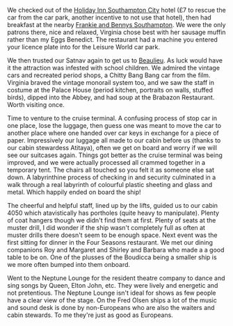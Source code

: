 We checked out of the [Holiday Inn Southampton City](https://www.ihg.com/holidayinn/hotels/gb/en/southampton/soahp/hoteldetail) hotel (&pound;7 to rescue the car from the car park,
another incentive to not use that hotel), then had breakfast at the nearby
[Frankie and Bennys Southampton](https://www.frankieandbennys.com/restaurant/frankie-bennys-southampton).
We were the only patrons there, nice and relaxed, Virginia chose best with her
sausage muffin rather than my Eggs Benedict. The restaurant had a machine you entered your licence plate into for
the Leisure World car park.

We then trusted our Satnav again to get us to [Beaulieu](https://www.beaulieu.co.uk/).
As luck would have it the attraction was infested with school children. We admired
the vintage cars and recreated period shops, a Chitty Bang Bang car from the film.
Virginia braved the vintage monorail system too, and we saw the staff in costume at the
Palace House (period kitchen, portraits on walls, stuffed birds), dipped into the
Abbey, and had soup at the Brabazon Restaurant. Worth visiting once.

Time to venture to the cruise terminal. A confusing process of stop car in one place,
lose the luggage, then guess one was meant to move the car to another place where one handed over
car keys in exchange for a piece of paper. Impressively our luggage all made to our cabin
before us (thanks to our cabin stewardess Atitaya), often we get on board and worry if
we will see our suitcases again. Things got better as the cruise terminal was being
improved, and we were actually processed all crammed together in a temporary tent.
The chairs all touched so you felt it as someone else sat down. A labyrinthine process
of checking in and security culminated in a walk through a real labyrinth of
colourful plastic sheeting and glass and metal. Which happily ended on board the ship!

The cheerful and helpful staff, lined up by the lifts, guided us to our cabin 4050 which
atavistically has portholes (quite heavy to manipulate). Plenty of coat hangers though we
didn't find them at first. Plenty of seats at the muster drill, I did wonder if
the ship wasn't completely full as often at muster drills there doesn't seem to be
enough space. Next event was the first sitting for dinner in the Four Seasons
restaurant.  We met our dining companions Roy and Margaret and Shirley and Barbara
who made a a good table to be on. One of the plusses of the Boudicca being a smaller ship is
we more often bumped into them onboard.

Went to the Neptune Lounge for the resident theatre company to dance and sing
songs by Queen, Elton John, etc.  They were lively and energetic and not pretentious. The
Neptune Lounge isn't ideal for shows as few people have a clear view of the stage.
On the Fred Olsen ships a lot of the music and sound desk is done by non-Europeans
who are also the waiters and cabin stewards. To me they're just as good as Europeans.
